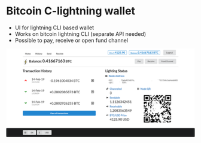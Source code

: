 # Bitcoin C-lightning wallet

<ul>
 <li>UI for lightning CLI based wallet</li>
 <li>Works on bitcoin lightning CLI (separate API needed)</li>
 <li>Possible to pay, receive or open fund channel</li>
</ul>

<img src="https://github.com/inspire007/Bitcoin-Wallet/blob/main/screen.png?raw=true"/>
